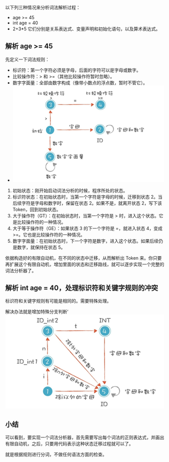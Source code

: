 以下列三种情况来分析词法解析过程：

* age >= 45
* int age = 40
* 2+3*5
它们分别是关系表达式、变量声明和初始化语句，以及算术表达式。

## 解析 age >= 45
先定义一下词法规则：

* 标识符：第一个字符必须是字母，后面的字符可以是字母或数字。
* 比较操作符：> 和 >=（其他比较操作符暂时忽略）。
* 数字字面量：全部由数字构成（像带小数点的浮点数，暂时不管它）。
* ![](images/15da400d09ede2ce6ac60fa6d5342835.jpg)

1. 初始状态：刚开始启动词法分析的时候，程序所处的状态。
2. 标识符状态：在初始状态时，当第一个字符是字母的时候，迁移到状态 2。当后续字符是字母和数字时，保留在状态 2。如果不是，就离开状态 2，写下该 Token，回到初始状态。
3. 大于操作符（GT）：在初始状态时，当第一个字符是 > 时，进入这个状态。它是比较操作符的一种情况。
4. 大于等于操作符（GE）：如果状态 3 的下一个字符是 =，就进入状态 4，变成 >=。它也是比较操作符的一种情况。
5. 数字字面量：在初始状态时，下一个字符是数字，进入这个状态。如果后续仍是数字，就保持在状态 5。

依据构造好的有限自动机，在不同的状态中迁移，从而解析出 Token 来。你只要再扩展这个有限自动机，增加里面的状态和迁移路线，就可以逐步实现一个完整的词法分析器了。

## 解析 int age = 40，处理标识符和关键字规则的冲突
标识符和关键字规则有可能是相同的。需要特殊处理。

解决办法就是增加特殊分支判断‘
![](images/11cf7add8fb07db41f4eb067db4ac13c.jpg)

## 小结
可以看到，要实现一个词法分析器，首先需要写出每个词法的正则表达式，并画出有限自动机，之后，只要用代码表示这种状态迁移过程就可以了。

就是根据规则进行分词，不做任何语法方面的检查。